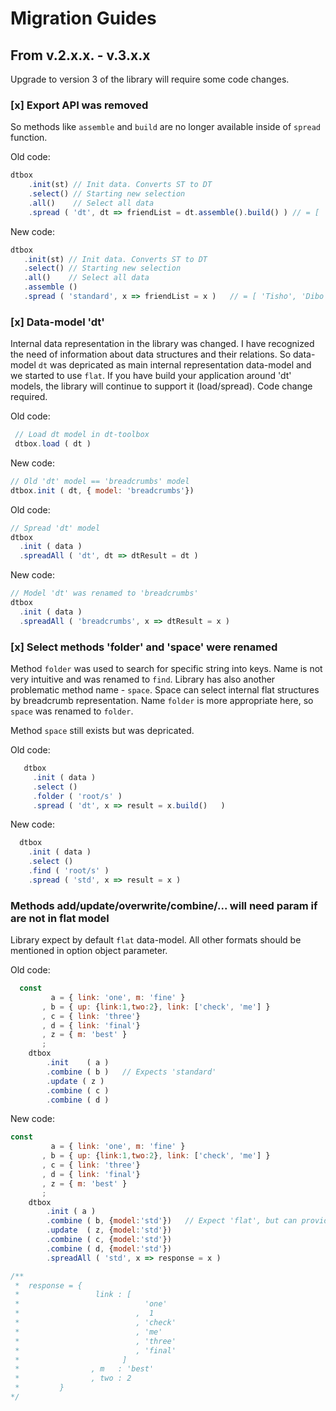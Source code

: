 # Migration Guides


## From v.2.x.x. - v.3.x.x

Upgrade to version 3 of the library will require some code changes. 





### [x] Export API was removed
So methods like `assemble` and `build` are no longer available inside of `spread` function.

Old code:
```js
dtbox
    .init(st) // Init data. Converts ST to DT
    .select() // Starting new selection
    .all()    // Select all data
    .spread ( 'dt', dt => friendList = dt.assemble().build() ) // = [ 'Tisho', 'Dibo', 'Ivo', 'Vasil' ]
```

 New code:
 ```js
 dtbox
    .init(st) // Init data. Converts ST to DT
    .select() // Starting new selection
    .all()    // Select all data
    .assemble ()
    .spread ( 'standard', x => friendList = x )   // = [ 'Tisho', 'Dibo', 'Ivo', 'Vasil' ]
```





### [x] Data-model 'dt'
Internal data representation in the library was changed. I have recognized the need of information about data structures and their relations. So data-model `dt` was depricated as main internal representation data-model and we started to use `flat`. If you have build your application around 'dt' models, the library will continue to support it (load/spread). Code change required.

Old code:
```js
 // Load dt model in dt-toolbox
 dtbox.load ( dt )
```

New code:
```js
// Old 'dt' model == 'breadcrumbs' model
dtbox.init ( dt, { model: 'breadcrumbs'})
```

Old code:
```js
// Spread 'dt' model
dtbox
  .init ( data )
  .spreadAll ( 'dt', dt => dtResult = dt )
```

New code:
```js
// Model 'dt' was renamed to 'breadcrumbs'
dtbox
  .init ( data )
  .spreadAll ( 'breadcrumbs', x => dtResult = x )
```





### [x] Select methods 'folder' and 'space' were renamed
Method `folder` was used to search for specific string into keys. Name is not very intuitive and was renamed to `find`. Library has also another problematic method name - `space`. Space can select internal flat structures by breadcrumb representation. Name `folder` is more appropriate here, so `space` was renamed to `folder`. 

 Method `space` still exists but was depricated.


 Old code:
 ```js
    dtbox
      .init ( data )
      .select ()
      .folder ( 'root/s' )
      .spread ( 'dt', x => result = x.build()   )
 ```



 New code:
 ```js
   dtbox
     .init ( data )
     .select ()
     .find ( 'root/s' )
     .spread ( 'std', x => result = x )
 ```





### Methods add/update/overwrite/combine/... will need param if are not in flat model
Library expect by default `flat` data-model. All other formats should be mentioned in option object parameter.

Old code:
```js
  const
         a = { link: 'one', m: 'fine' }
       , b = { up: {link:1,two:2}, link: ['check', 'me'] }
       , c = { link: 'three'}
       , d = { link: 'final'}
       , z = { m: 'best' }
       ;
    dtbox
        .init    ( a )  
        .combine ( b )   // Expects 'standard'
        .update ( z )
        .combine ( c )
        .combine ( d )
```


New code:
```js
const
         a = { link: 'one', m: 'fine' }
       , b = { up: {link:1,two:2}, link: ['check', 'me'] }
       , c = { link: 'three'}
       , d = { link: 'final'}
       , z = { m: 'best' }
       ;
    dtbox
        .init ( a )
        .combine ( b, {model:'std'})   // Expect 'flat', but can provide other models like 'standard'
        .update  ( z, {model:'std'})
        .combine ( c, {model:'std'})
        .combine ( d, {model:'std'})
        .spreadAll ( 'std', x => response = x )

/**
 *  response = {
 *                 link : [
 *                            'one'
 *                          ,  1
 *                          , 'check'
 *                          , 'me'
 *                          , 'three'
 *                          , 'final'
 *                       ]
 *                , m   : 'best'
 *                , two : 2
 *         }
*/

```